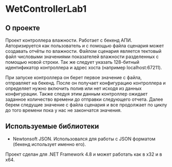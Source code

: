 # WetControllerLab1

## О проекте
Проект контроллера влажности. Работает с бекенд АПИ. Авторизируется как пользователь и с помощью файла сценария может создавать отчёты по влажности.
Файлом сценария является тектовый файл числовыми значениями показателей влажности разделенных с помощью новой строки. Так же следует указать 128-битный идентификатор контроллера
и адрес хоста (например localhost:67211).

При запуске контроллера он берет первое значение с файла, отправляет на бекенд.
После он получает конфигурацию контроллера и определяет нужно включить полив или нет исходя из данных конфигурации.
Также следуя этим данным контроллер ожидает заданное количество времени до отправки следующего отчета.
Далее берем следущие значение с файла сценария и все продолжает по циклу до того времени пока у нас не закончатся значения.

## Используемые библиотеки
* Newtonsoft JSON. Использовался для работы с JSON форматом (бекенд использует именно его).

Проект сделан для .NET Framework 4.8 и может работать как в х32 и в x64.
